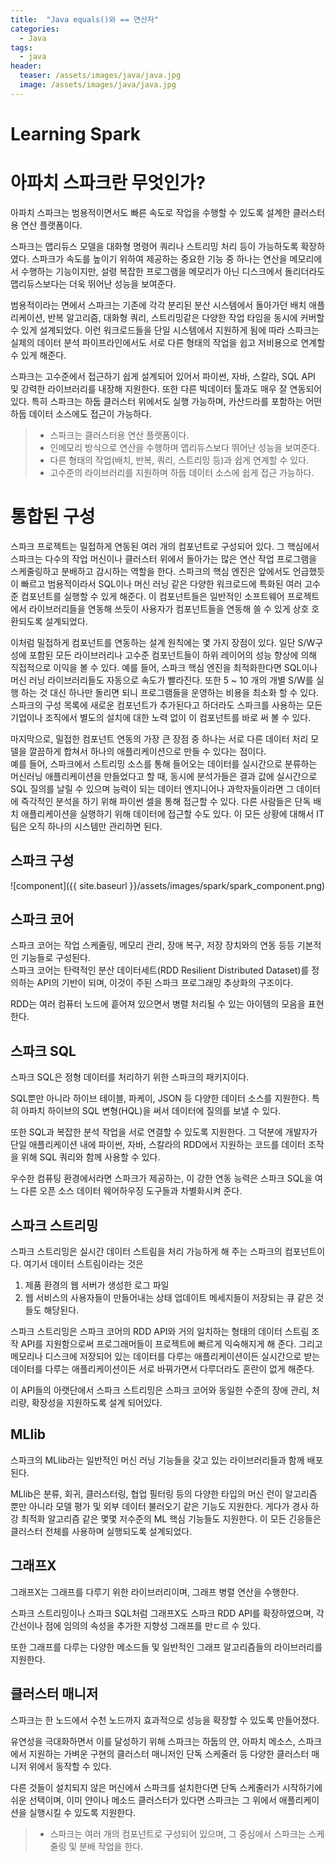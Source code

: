 ```yaml
---
title:  "Java equals()와 == 연산자"
categories:
  - Java
tags:
  - java
header:
  teaser: /assets/images/java/java.jpg
  image: /assets/images/java/java.jpg
---  
```


# Learning Spark

# 아파치 스파크란 무엇인가?
아파치 스파크는 범용적이면서도 빠른 속도로 작업을 수행할 수 있도록 설계한 클러스터용 연산 플랫폼이다.

스파크는 맵리듀스 모델을 대화형 명령어 쿼리나 스트리밍 처리 등이 가능하도록 확장하였다. 스파크가 속도를 높이기 위하여 제공하는 중요한 기능 중 하나는 연산을 메모리에서 수행하는 기능이지만, 설령 복잡한 프로그램을 메모리가 아닌 디스크에서 돌리더라도 맵리듀스보다는 더욱 뛰어난 성능을 보여준다.  

범용적이라는 면에서 스파크는 기존에 각각 분리된 분산 시스템에서 돌아가던 배치 애플리케이션, 반복 알고리즘, 대화형 쿼리, 스트리밍같은 다양한 작업 타임을 동시에 커버할 수 있게 설계되었다. 이런 워크로드들을 단일 시스템에서 지원하게 됨에 따라 스파크는 실제의 데이터 분석 파이프라인에서도 서로 다른 형태의 작업을 쉽고 저비용으로 연계할 수 있게 해준다.

스파크는 고수준에서 접근하기 쉽게 설계되어 있어서 파이썬, 자바, 스칼라, SQL API 및 강력한 라이브러리를 내장해 지원한다. 또한 다른 빅데이터 툴과도 매우 잘 연동되어 있다. 특히 스파크는 하둡 클러스터 위에서도 실행 가능하며, 카산드라를 포함하는 어떤 하둡 데이터 소스에도 접근이 가능하다.

> - 스파크는 클러스터용 연산 플랫폼이다.
> - 인메모리 방식으로 연산을 수행하며 맵리듀스보다 뛰어난 성능을 보여준다.
> - 다른 형태의 작업(배치, 반복, 쿼리, 스트리밍 등)과 쉽게 연계할 수 있다.
> - 고수준의 라이브러리를 지원하며 하둡 데이터 소스에 쉽게 접근 가능하다. 


# 통합된 구성
스파크 프로젝트는 밀접하게 연동된 여러 개의 컴포넌트로 구성되어 있다. 그 핵심에서 스파크는 다수의 작업 머신이나 클러스터 위에서 돌아가는 많은 연산 작업 프로그램을 스케줄링하고 분배하고 감시하는 역할을 한다. 스파크의 핵심 엔진은 앞에서도 언급했듯이 빠르고 범용적이라서 SQL이나 머신 러닝 같은 다양한 워크로드에 특화된 여러 고수준 컴포넌트를 실행할 수 있게 해준다. 이 컴포넌트들은 일반적인 소프트웨어 프로젝트에서 라이브러리들을 연동해 쓰듯이 사용자가 컴포넌트들을 연동해 쓸 수 있게 상호 호환되도록 설계되었다.  

이처럼 밀접하게 컴포넌트를 연동하는 설계 원칙에는 몇 가지 장점이 있다. 일단 S/W구성에 포함된 모든 라이브러리나 고수준 컴포넌트들이 하위 레이어의 성능 향상에 의해 직접적으로 이익을 볼 수 있다. 예를 들어, 스파크 핵심 엔진을 최적화한다면 SQL이나 머신 러닝 라이브러리들도 자동으로 속도가 빨라진다. 또한 5 ~ 10 개의 개별 S/W를 실행 하는 것 대신 하나만 돌리면 되니 프로그램들을 운영하는 비용을 최소화 할 수 있다.  
스파크의 구성 목록에 새로운 컴포넌트가 추가된다고 하더라도 스파크를 사용하는 모든 기업이나 조직에서 별도의 설치에 대한 노력 없이 이 컴포넌트를 바로 써 볼 수 있다.  

마지막으로, 밀접한 컴포넌트 연동의 가장 큰 장점 중 하나는 서로 다른 데이터 처리 모델을 깔끔하게 합쳐서 하나의 애플리케이션으로 만들 수 있다는 점이다.  
예를 들어, 스파크에서 스트리밍 소스를 통해 들어오는 데이터를 실시간으로 분류하는 머신러닝 애플리케이션을 만들었다고 할 때, 동시에 분석가들은 결과 값에 실시간으로 SQL 질의를 날릴 수 있으며 능력이 되는 데이터 엔지니어나 과학자들이라면 그 데이터에 즉각적인 분석을 하기 위해 파이썬 셀을 통해 접근할 수 있다. 다른 사람들은 단독 배치 애플리케이션을 실행하기 위해 데이터에 접근할 수도 있다. 이 모든 상황에 대해서 IT 팀은 오직 하나의 시스템만 관리하면 된다.

## 스파크 구성
![component]({{ site.baseurl }}/assets/images/spark/spark_component.png)  
  

## 스파크 코어
스파크 코어는 작업 스케줄링, 메모리 관리, 장애 복구, 저장 장치와의 연동 등등 기본적인 기능들로 구성된다.  
스파크 코어는 탄력적인 분산 데이터세트(RDD Resilient Distributed Dataset)를 정의하는 API의 기반이 되며, 이것이 주된 스파크 프로그래밍 추상화의 구조이다.  

RDD는 여러 컴퓨터 노드에 흩어져 있으면서 병렬 처리될 수 있는 아이템의 모음을 표현한다.

## 스파크 SQL
스파크 SQL은 정형 데이터를 처리하기 위한 스파크의 패키지이다.  

SQL뿐만 아니라 하이브 테이블, 파케이, JSON 등 다양한 데이터 소스를 지원한다. 특히 아파치 하이브의 SQL 변형(HQL)을 써서 데이터에 질의를 보낼 수 있다.  

또한 SQL과 복잡한 분석 작업을 서로 연결할 수 있도록 지원한다. 그 덕분에 개발자가 단일 애플리케이션 내에 파이썬, 자바, 스칼라의 RDD에서 지원하는 코드를 데이터 조작을 위해 SQL 쿼리와 함께 사용할 수 있다.  

우수한 컴퓨팅 환경에서라면 스파크가 제공하는, 이 강한 연동 능력은 스파크 SQL을 여느 다른 오픈 소스 데이터 웨어하우징 도구들과 차별화시켜 준다.  

## 스파크 스트리밍
스파크 스트리밍은 실시간 데이터 스트림을 처리 가능하게 해 주는 스파크의 컴포넌트이다. 여기서 데이터 스트림이라는 것은 
1. 제품 환경의 웹 서버가 생성한 로그 파일
2. 웹 서비스의 사용자들이 만들어내는 상태 업데이트 메세지들이 저장되는 큐 
같은 것들도 해당된다. 

스파크 스트리밍은 스파크 코어의 RDD API와 거의 일치하는 형태의 데이터 스트림 조작 API를 지원함으로써 프로그래머들이 프로젝트에 빠르게 익숙해지게 해 준다. 그리고 메모리나 디스크에 저장되어 있는 데이터를 다루는 애플리케이션이든 실시간으로 받는 데이터를 다루는 애플리케이션이든 서로 바꿔가면서 다루더라도 혼란이 없게 해준다.  

이 API들의 아랫단에서 스파크 스트리밍은 스파크 코어와 동일한 수준의 장애 관리, 처리량, 확장성을 지원하도록 설계 되어있다.  

## MLlib
스파크의 MLlib라는 일반적인 머신 러닝 기능들을 갖고 있는 라이브러리들과 함께 배포된다.  

MLlib은 분류, 회귀, 클러스터링, 협업 필터링 등의 다양한 타입의 머신 런이 알고리즘 뿐만 아니라 모델 평가 및 외부 데이터 불러오기 같은 기능도 지원한다. 게다가 경사 하강 최적화 알고리즘 같은 몇몇 저수준의 ML 핵심 기능들도 지원한다. 이 모든 긴응들은 클러스터 전체를 사용하며 실행되도록 설계되었다.  

## 그래프X
그래프X는 그래프를 다루기 위한 라이브러리이며, 그래프 병렬 연산을 수행한다.  

스파크 스트리밍이나 스파크 SQL처럼 그래프X도 스파크 RDD API를 확장하였으며, 각 간선이나 점에 임의의 속성을 추가한 지향성 그래프를 만ㄷ르 수 있다.  

또한 그래프를 다루는 다양한 메소드들 및 일반적인 그래프 알고리즘들의 라이브러리를 지원한다.

## 클러스터 매니저
스파크는 한 노드에서 수천 노드까지 효과적으로 성능을 확장할 수 있도록 만들어졌다.  

유연성을 극대화하면서 이를 달성하기 위해 스파크는 하둡의 얀, 아파치 메소스, 스파크에서 지원하는 가벼운 구현의 클러스터 매니저인 단독 스케줄러 등 다양한 클러스터 매니저 위에서 동작할 수 있다.  

다른 것들이 설치되지 않은 머신에서 스파크를 설치한다면 단독 스케줄러가 시작하기에 쉬운 선택이며, 이미 얀이나 메소드 클러스터가 있다면 스파크는 그 위에서 애플리케이션을 실행시킬 수 있도록 지원한다.


> - 스파크는 여러 개의 컴포넌트로 구성되어 있으며, 그 중심에서 스파크는 스케줄링 및 분배 작업을 한다.
